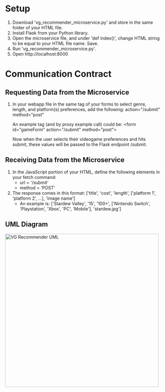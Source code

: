 # Setup
1. Download 'vg_recommender_microservice.py' and store in the same folder of your HTML file.
2. Install Flask from your Python library.
3. Open the microservice file, and under 'def index()', change HTML string to be equal to your HTML file name. Save.
4. Run 'vg_recommender_microservice.py'.
5. Open http://localhost:8000

# Communication Contract
## Requesting Data from the Microservice
1. In your webapp file in the same tag of your forms to select genre, length, and platform(s) preferences, add the following:
   action="/submit" method="post"

   An example tag (and by proxy example call) could be: &lt;form id="gameForm" action="/submit" method="post"&gt;

   Now when the user selects their videogame preferences and hits submit, these values will be passed to the Flask endpoint /submit. 

## Receiving Data from the Microservice
1. In the JavaScript portion of your HTML, define the following elements in your fetch command:
      * url = '/submit'
      * method = 'POST'
2. The response comes in this format: ['title', 'cost', 'length', ['platform 1', 'platform 2', ...], 'image name']
      * An example is: ['Stardew Valley', '15', '100+', ['Nintendo Switch', 'Playstation', 'Xbox', 'PC', 'Mobile'], 'stardew.jpg']

## UML Diagram
<img width="495" alt="VG Recommender UML" src="https://github.com/paullim2/cs361_vg_recommender_ms/assets/129928704/cd8812a4-e87d-47db-8b73-dfaa9645fe9e">
